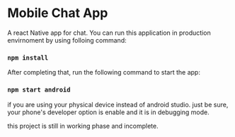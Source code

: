 # Mobile Chat App
A react Native app for chat.
You can run this application in production envirnoment by using folloing command:
### `npm install`
After completing that, run the following command to start the app:
### `npm start android`
if you are using your physical device instead of android studio. just be sure, your phone's developer option is enable and it is in debugging mode.

this project is still in working phase and incomplete.

